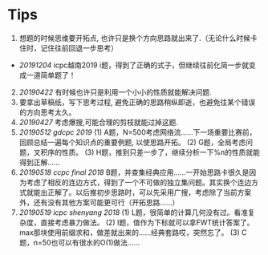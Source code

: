 # Tips

1. 想题的时候思维要开拓点, 也许只是换个方向思路就出来了.（无论什么时候卡住时，记住往前回退一步思考）
 - *20191204* icpc越南2019 i题，得到了正确的式子，但继续往前化简一步就变成一道简单题了！
2. *20190422*
   有时候也许只是利用一个小小的性质就能解决问题. 
3. 要拿出草稿纸，写下思考过程, 避免正确的思路稍纵即逝，也避免往某个错误的方向思考太久。
4. *20190427* 
   考虑爆搜,可能合理的剪枝就能过掉这题.
5. *20190512 gdcpc 2019*
    (1) A题，N=500考虑网络流……下一场重要比赛前，回顾总结一遍每个知识点的重要例题, 以使思路开拓。
    (2) G题，全局考虑问题，叉积序的性质。
    (3) H题，推到只差一步了，继续分析一下%n的性质就能得到正解……
6. *20190518 ccpc final 2018*
    B题，并查集经典应用……一开始思路卡很久是因为考虑了相反的连边方式，得到了一个不可做的独立集问题。其实换个连边方式就能出正解了。以后推初步思路时，可以先采用广搜，考虑除了当前方案外，还有没有其他方案可能更可行（开拓思路……）
7. *20190519 icpc shenyang 2018*
    (1) L题，很简单的计算几何没有过。看准复杂度，直接考虑暴力做法。
    (2) I题，值作为下标就可以拿FWT统计答案了。max那块使用前缀求和，做差就出来的……经典套路哎，突然忘了。
    (3) C题，n=50也可以有很水的O(1)做法……

